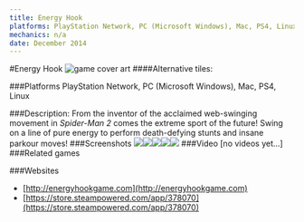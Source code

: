 ```yaml
---
title: Energy Hook
platforms: PlayStation Network, PC (Microsoft Windows), Mac, PS4, Linux
mechanics: n/a
date: December 2014
---
```

#Energy Hook
![game cover art](//images.igdb.com/igdb/image/upload/t_cover_big/ocytxdw9c8lwzujyvgau.jpg "Logo Title Text 1")
####Alternative tiles:

###Platforms
PlayStation Network, PC (Microsoft Windows), Mac, PS4, Linux

###Description:
From the inventor of the acclaimed web-swinging movement in *Spider-Man 2* comes the extreme sport of the future! Swing on a line of pure energy to perform death-defying stunts and insane parkour moves!
###Screenshots
<a target="_blank" href="//images.igdb.com/igdb/image/upload/t_cover_big/vkvqfnq2odplykqqcfds.jpg"><img src="//images.igdb.com/igdb/image/upload/t_thumb/vkvqfnq2odplykqqcfds.jpg"/></a><a target="_blank" href="//images.igdb.com/igdb/image/upload/t_cover_big/iijhm165dvkpqcmiyd8k.jpg"><img src="//images.igdb.com/igdb/image/upload/t_thumb/iijhm165dvkpqcmiyd8k.jpg"/></a><a target="_blank" href="//images.igdb.com/igdb/image/upload/t_cover_big/hlnfkxusgpvrfz3gjlmr.jpg"><img src="//images.igdb.com/igdb/image/upload/t_thumb/hlnfkxusgpvrfz3gjlmr.jpg"/></a><a target="_blank" href="//images.igdb.com/igdb/image/upload/t_cover_big/s6pibvsy1dfjujmydkyt.jpg"><img src="//images.igdb.com/igdb/image/upload/t_thumb/s6pibvsy1dfjujmydkyt.jpg"/></a><a target="_blank" href="//images.igdb.com/igdb/image/upload/t_cover_big/nbjtwtzpswmqqf30v6h3.jpg"><img src="//images.igdb.com/igdb/image/upload/t_thumb/nbjtwtzpswmqqf30v6h3.jpg"/></a>
###Video
[no videos yet...]
###Related games

###Websites
* [http://energyhookgame.com](http://energyhookgame.com)
* [https://store.steampowered.com/app/378070](https://store.steampowered.com/app/378070)
